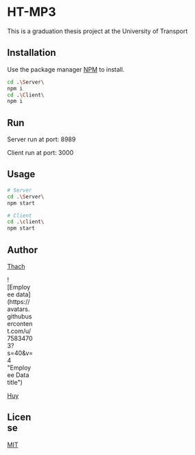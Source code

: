 # HT-MP3

This is a graduation thesis project at the University of Transport

## Installation
Use the package manager [NPM](https://www.npmjs.com/) to install.

```bash
cd .\Server\
npm i
cd .\Client\
npm i
```

## Run

Server run at port: 8989

Client run at port: 3000

## Usage

```bash
# Server
cd .\Server\
npm start

# Client
cd .\client\
npm start
```

## Author

[Thach](https://www.facebook.com/Thach.Huynh.ZoneNop)

<div style="width:60px ; height:60px">
![Employee data](https://avatars.githubusercontent.com/u/75834703?s=40&v=4 "Employee Data title")
<div>

[Huy](https://www.facebook.com/huy.diep.3388630)

## License

[MIT](https://choosealicense.com/licenses/mit/)
